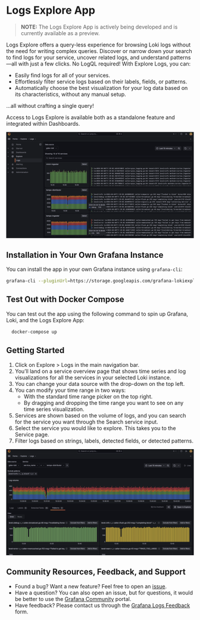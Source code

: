 # Logs Explore App

> **__NOTE:__** The Logs Explore App is actively being developed and is currently available as a preview.

Logs Explore offers a query-less experience for browsing Loki logs without the need for writing complex queries. Discover or narrow down your search to find logs for your service, uncover related logs, and understand patterns—all with just a few clicks. No LogQL required! With Explore Logs, you can:

- Easily find logs for all of your services.
- Effortlessly filter service logs based on their labels, fields, or patterns.
- Automatically choose the best visualization for your log data based on its characteristics, without any manual setup.

...all without crafting a single query!

Access to Logs Explore is available both as a standalone feature and integrated within Dashboards.

<img src="imgs/service_index.png" alt="app"/>

## Installation in Your Own Grafana Instance

You can install the app in your own Grafana instance using `grafana-cli`:

```sh
grafana-cli --pluginUrl=https://storage.googleapis.com/grafana-lokiexplore-app/grafana-lokiexplore-app-latest.zip plugins install grafana-lokiexplore-app
```

## Test Out with Docker Compose

You can test out the app using the following command to spin up Grafana, Loki, and the Logs Explore App:

```sh
  docker-compose up
```

## Getting Started

1. Click on Explore > Logs in the main navigation bar.
2. You’ll land on a service overview page that shows time series and log visualizations for all the services in your selected Loki instance.
3. You can change your data source with the drop-down on the top left.
4. You can modify your time range in two ways:
   - With the standard time range picker on the top right.
   - By dragging and dropping the time range you want to see on any time series visualization.
5. Services are shown based on the volume of logs, and you can search for the service you want through the Search service input.
6. Select the service you would like to explore. This takes you to the Service page.
7. Filter logs based on strings, labels, detected fields, or detected patterns.

<img src="imgs/service_logs.png" alt="app"/>

## Community Resources, Feedback, and Support

- Found a bug? Want a new feature? Feel free to open an [issue](https://github.com/grafana/loki-explore/issues/new).
- Have a question? You can also open an issue, but for questions, it would be better to use the [Grafana Community](https://community.grafana.com/) portal.
- Have feedback? Please contact us through the [Grafana Logs Feedback](https://docs.google.com/forms/d/e/1FAIpQLSdcnzb0QYBqzp3RkrXIxqYKzDdw8gf0feZkOu4eZSIPyTUY1w/viewform) form.